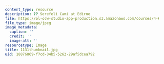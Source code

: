 ```yaml
---
content_type: resource
description: ?? Serefeli Cami at Edirne
file: https://ol-ocw-studio-app-production.s3.amazonaws.com/courses/4-614-religious-architecture-and-islamic-cultures-fall-2002/18876869f7cd04b5526229af5dcea792_1131thumbnail.jpg
file_type: image/jpeg
image_metadata:
  caption: ''
  credit: ''
  image-alt: ''
resourcetype: Image
title: 1131thumbnail.jpg
uid: 18876869-f7cd-04b5-5262-29af5dcea792
---
```

